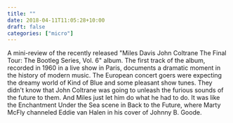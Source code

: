 ```yaml
---
title: ""
date: 2018-04-11T11:05:28+10:00
draft: false
categories: ["micro"]
---
```

A mini-review of the recently released "Miles Davis John Coltrane The Final Tour: The Bootleg Series, Vol. 6" album. The first track of the album, recorded in 1960 in a live show in Paris, documents a dramatic moment in the history of modern music. The European concert goers were expecting the dreamy world of Kind of Blue and some pleasant show tunes. They didn't know that John Coltrane was going to unleash the furious sounds of the future to them. And Miles just let him do what he had to do. It was like the Enchantment Under the Sea scene in Back to the Future, where Marty McFly channeled Eddie van Halen in his cover of  Johnny B. Goode. 
